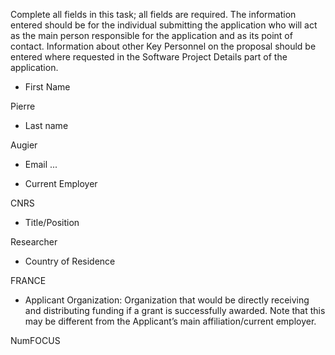 Complete all fields in this task; all fields are required. The information
entered should be for the individual submitting the application who will act as
the main person responsible for the application and as its point of contact.
Information about other Key Personnel on the proposal should be entered where
requested in the Software Project Details part of the application.

- First Name

Pierre

- Last name

Augier

- Email ...

- Current Employer

CNRS

- Title/Position

Researcher

- Country of Residence

FRANCE

- Applicant Organization: Organization that would be directly receiving and
distributing funding if a grant is successfully awarded. Note that this may be
different from the Applicant’s main affiliation/current employer.

NumFOCUS
